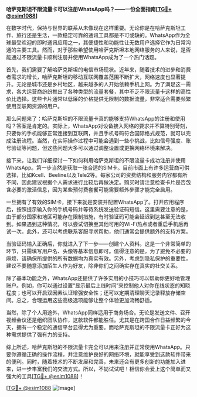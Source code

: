 **哈萨克斯坦不限流量卡可以注册WhatsApp吗？——一份全面指南[[TG💪+ @esim1088](https://t.me/s/esim1088)]**

在数字时代，保持与世界的联系从未像现在这样重要。无论你是在哈萨克斯坦工作、旅行还是生活，一款稳定可靠的通讯工具都是不可或缺的。WhatsApp作为全球最受欢迎的即时通讯应用之一，其便捷性和功能性让无数用户选择它作为日常沟通的主要工具。然而，对于那些希望使用哈萨克斯坦本地网络服务的人来说，是否能通过不限流量卡顺利注册并使用WhatsApp成为了一个热门话题。

首先，我们需要了解哈萨克斯坦的电信市场现状。近年来，随着技术的进步和消费者需求的增长，哈萨克斯坦的移动互联网覆盖范围不断扩大，网络速度也显著提升。无论是城市还是乡村地区，越来越多的人开始依赖手机上网。为了满足这一需求，各大运营商纷纷推出了各种类型的流量套餐，其中不乏不限流量卡这样的高性价比选择。这些卡片通常以低廉的价格提供无限制的数据流量，非常适合需要频繁使用互联网资源的用户。

那么问题来了：哈萨克斯坦的不限流量卡真的能够支持WhatsApp的注册和使用吗？答案是肯定的。实际上，WhatsApp对设备接入网络的要求并不算特别苛刻，只要你的手机能够正常连接到互联网，并且手机号码符合国际格式规范，就可以完成注册流程。当然，在实际操作过程中可能会遇到一些小挑战，比如信号强度、账号验证等问题，但这些问题大多可以通过调整设置或更换网络环境来解决。

接下来，让我们详细探讨一下如何利用哈萨克斯坦的不限流量卡成功注册并使用WhatsApp。第一步当然是获取一张合适的SIM卡。目前市面上有许多运营商可供选择，比如Kcell、Beeline以及Tele2等。每家公司的资费结构和服务内容都有所不同，因此建议根据个人需求进行比较后再做决定。购买时请注意检查卡片是否包含必要的激活信息，因为某些预付费套餐可能需要额外步骤才能完全启用。

一旦拥有了有效的SIM卡，接下来就是安装并配置WhatsApp了。打开应用程序后，按照提示输入你的手机号码并等待系统发送验证码短信。这里需要注意的是，由于部分国家和地区可能存在限制措施，有时验证码可能会延迟到达甚至无法收到。如果遇到这种情况，可以尝试切换至其他可用的Wi-Fi热点或者重启手机后再试一次。此外，还可以考虑联系客服寻求帮助，他们通常会提供额外的支持方案。

当验证码输入正确后，你就进入了下一步——创建个人资料。这是一个非常简单的环节，只需填写用户名、头像等基本信息即可。值得注意的是，为了避免不必要的麻烦，请确保所提供的所有数据均为真实有效。另外，考虑到隐私保护的重要性，建议不要随意添加陌生人作为好友，除非你们之间确实存在真实的社交关系。

除了基本功能之外，WhatsApp还提供了许多实用的小技巧可以帮助你更好地管理账户。例如，你可以通过设置“显示最后上线时间”来控制他人对你在线状态的知晓程度；也可以开启双因素认证增强安全性；还可以定期清理聊天记录释放存储空间。总之，合理运用这些高级选项能够让整个体验更加流畅舒适。

当然，除了个人用途外，WhatsApp同样适用于商务场合。无论是发送文件、召开视频会议还是组织团队协作，这款软件都能胜任。尤其是在跨国合作日益频繁的今天，拥有一个稳定的通信平台显得尤为重要。而哈萨克斯坦的不限流量卡正好为这种需求提供了强有力的支持。

综上所述，哈萨克斯坦的不限流量卡完全可以用来注册并正常使用WhatsApp。只要你遵循正确的操作流程，并注意维护良好的网络环境，就能享受到这款软件带来的便利。同时，随着技术的不断发展和完善，未来还会有更多创新的功能加入进来，进一步丰富我们的交流方式。所以，不妨试试吧！相信你会爱上这个简单而又强大的工具[[TG💪+ @esim1088](https://t.me/s/esim1088)]！

[[TG💪+ @esim1088](https://t.me/s/esim1088) ![Image](https://i.postimg.cc/4NQfJmqS/Snipaste-2025-05-13-00-14-12.png)]